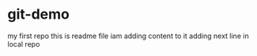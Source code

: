 # git-demo
my first repo
this  is readme file
iam adding content to it
adding next line in local repo
